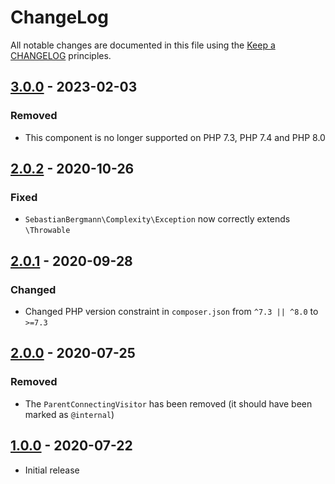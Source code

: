 # ChangeLog

All notable changes are documented in this file using the [Keep a CHANGELOG](https://keepachangelog.com/) principles.

## [3.0.0] - 2023-02-03

### Removed

-   This component is no longer supported on PHP 7.3, PHP 7.4 and PHP 8.0

## [2.0.2] - 2020-10-26

### Fixed

-   `SebastianBergmann\Complexity\Exception` now correctly extends `\Throwable`

## [2.0.1] - 2020-09-28

### Changed

-   Changed PHP version constraint in `composer.json` from `^7.3 || ^8.0` to `>=7.3`

## [2.0.0] - 2020-07-25

### Removed

-   The `ParentConnectingVisitor` has been removed (it should have been marked as `@internal`)

## [1.0.0] - 2020-07-22

-   Initial release

[3.0.0]: https://github.com/sebastianbergmann/complexity/compare/2.0.2...3.0.0
[2.0.2]: https://github.com/sebastianbergmann/complexity/compare/2.0.1...2.0.2
[2.0.1]: https://github.com/sebastianbergmann/complexity/compare/2.0.0...2.0.1
[2.0.0]: https://github.com/sebastianbergmann/complexity/compare/1.0.0...2.0.0
[1.0.0]: https://github.com/sebastianbergmann/complexity/compare/70ee0ad32d9e2be3f85beffa3e2eb474193f2487...1.0.0
